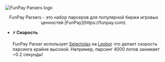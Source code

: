 ![FunPay Parsers logo](https://repository-images.githubusercontent.com/987755633/dc43078b-d948-4a54-8beb-e76cd864b9d7)

<p align=center>FunPay Parsers - это набор парсеров для популярной биржи игровых ценностей [FunPay](https://funpay.com).</p>

- **⚡ Скорость**

    FunPay Parser использует [Selectolax](https://github.com/rushter/selectolax) на [Lexbor](https://github.com/lexbor/lexbor) 
    что делает скорость парсинга крайне высокой. Например, парсинг 4000 лотов занимает ~0.2 секунды!
